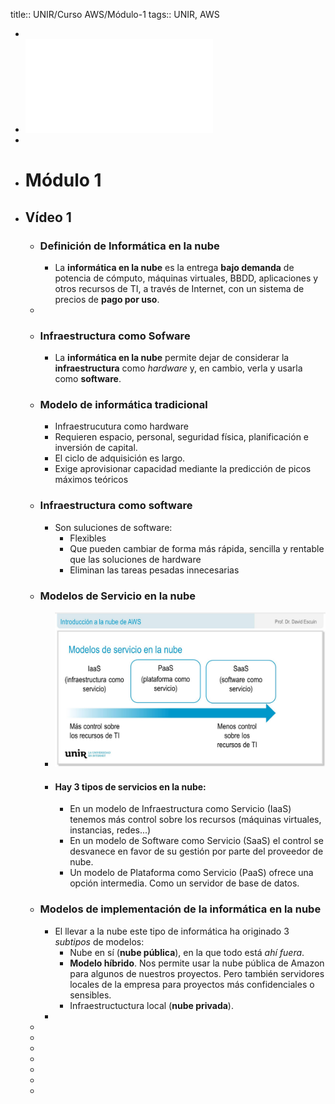 title:: UNIR/Curso AWS/Módulo-1
tags:: UNIR, AWS

-
- ![UNIR-AWS_Modulo-1.pdf](../assets/UNIR-AWS_Modulo-1_1664869606733_0.pdf)
-
- # Módulo 1
- ## Vídeo 1
	- ### Definición de Informática en la nube
		- La **informática en la nube** es la entrega **bajo demanda** de potencia de cómputo, máquinas virtuales, BBDD, aplicaciones y otros recursos de TI, a través de Internet, con un sistema de precios de **pago por uso**.
	- 
	- ### Infraestructura como Sofware
		- La **informática en la nube** permite dejar de considerar la **infraestructura** como *hardware* y, en cambio, verla y usarla como **software**.
	- ### Modelo de informática tradicional
		- Infraestrucutura como hardware
		- Requieren espacio, personal, seguridad física, planificación e inversión de capital.
		- El ciclo de adquisición es largo.
		- Exige aprovisionar capacidad mediante la predicción de picos máximos teóricos
	- ### Infraestructura como software
		- Son suluciones de software:
			- Flexibles
			- Que pueden cambiar de forma más rápida, sencilla y rentable que las soluciones de hardware
			- Eliminan las tareas pesadas innecesarias
	- ### Modelos de Servicio en la nube
		- ![image.png](../assets/image_1664873571130_0.png)
		- #### Hay 3 tipos de servicios en la nube:
			- En un modelo de Infraestructura como Servicio (IaaS) tenemos más control sobre los recursos (máquinas virtuales, instancias, redes...)
			- En un modelo de Software como Servicio (SaaS) el control se desvanece en favor de su gestión por parte del proveedor de nube.
			- Un modelo de Plataforma como Servicio (PaaS) ofrece una opción intermedia. Como un servidor de base de datos.
	- ### Modelos de implementación de la informática en la nube
		- El llevar a la nube este tipo de informática ha originado 3 *subtipos* de modelos:
			- Nube en sí (**nube pública**), en la que todo está *ahí fuera*.
			- **Modelo híbrido**. Nos permite usar la nube pública de Amazon para algunos de nuestros proyectos. Pero también servidores locales de la empresa para proyectos más confidenciales o sensibles.
			- Infraestructuctura local (**nube privada**).
		-
	-
	-
	-
	-
	-
	-
	-